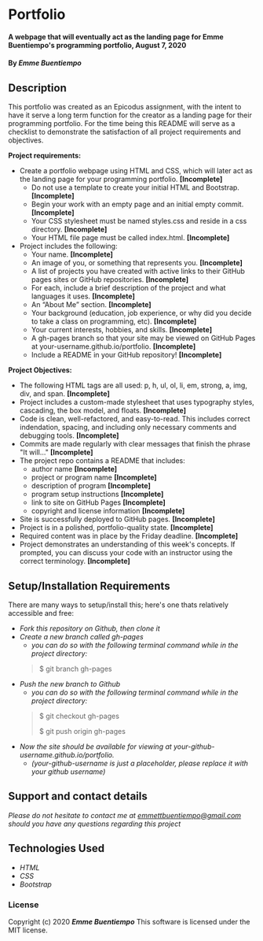 # __Portfolio__

#### __A webpage that will eventually act as the landing page for Emme Buentiempo's programming portfolio, August 7, 2020__

#### By _**Emme Buentiempo**_

## Description

This portfolio was created as an Epicodus assignment, with the intent to have it serve a long term function for the creator as a landing page for their programming portfolio. For the time being this README will serve as a checklist to demonstrate the satisfaction of all project requirements and objectives.

__Project requirements:__

* Create a portfolio webpage using HTML and CSS, which will later act as the landing page for your programming portfolio. **[Incomplete]**
  * Do not use a template to create your initial HTML and Bootstrap. **[Incomplete]**
  * Begin your work with an empty page and an initial empty commit. **[Incomplete]**
  * Your CSS stylesheet must be named styles.css and reside in a css directory. **[Incomplete]**
  * Your HTML file page must be called index.html. **[Incomplete]**
* Project includes the following:
  * Your name. **[Incomplete]**
  * An image of you, or something that represents you. **[Incomplete]**
  * A list of projects you have created with active links to their GitHub pages sites or GitHub repositories. **[Incomplete]**
  * For each, include a brief description of the project and what languages it uses. **[Incomplete]**
  * An “About Me” section. **[Incomplete]**
  * Your background (education, job experience, or why did you decide to take a class on programming, etc). **[Incomplete]**
  * Your current interests, hobbies, and skills. **[Incomplete]**
  * A gh-pages branch so that your site may be viewed on GitHub Pages at your-username.github.io/portfolio. **[Incomplete]**
  * Include a README in your GitHub repository! **[Incomplete]**

__Project Objectives:__

  * The following HTML tags are all used: p, h, ul, ol, li, em, strong, a, img, div, and span. **[Incomplete]**
  * Project includes a custom-made stylesheet that uses typography styles, cascading, the box model, and floats. **[Incomplete]**
  * Code is clean, well-refactored, and easy-to-read. This includes correct indendation, spacing, and including only necessary comments and debugging tools. **[Incomplete]**
  * Commits are made regularly with clear messages that finish the phrase "It will…" **[Incomplete]**
  * The project repo contains a README that includes:
    * author name **[Incomplete]**
    * project or program name **[Incomplete]**
    * description of program **[Incomplete]**
    * program setup instructions **[Incomplete]**
    * link to site on GitHub Pages **[Incomplete]**
    * copyright and license information **[Incomplete]**
  * Site is successfully deployed to GitHub pages. **[Incomplete]**
  * Project is in a polished, portfolio-quality state. **[Incomplete]**
  * Required content was in place by the Friday deadline. **[Incomplete]**
  * Project demonstrates an understanding of this week's concepts. If prompted, you can discuss your code with an instructor using the correct terminology. **[Incomplete]**

## Setup/Installation Requirements

There are many ways to setup/install this; here's one thats relatively accessible and free:
* _Fork this repository on Github, then clone it_
* _Create a new branch called gh-pages_
  * _you can do so with the following terminal command while in the project directory:_
  >$ git branch gh-pages
* _Push the new branch to Github_
  * _you can do so with the following terminal command while in the project directory:_
  >$ git checkout gh-pages
  >
  >$ git push origin gh-pages
* _Now the site should be available for viewing at your-github-username.github.io/portfolio._
  * _(your-github-username is just a placeholder, please replace it with your github username)_

## Support and contact details

_Please do not hesitate to contact me at emmettbuentiempo@gmail.com should you have any questions regarding this project_

## Technologies Used

* _HTML_
* _CSS_
* _Bootstrap_

### License

Copyright (c) 2020 **_Emme Buentiempo_**
This software is licensed under the MIT license.